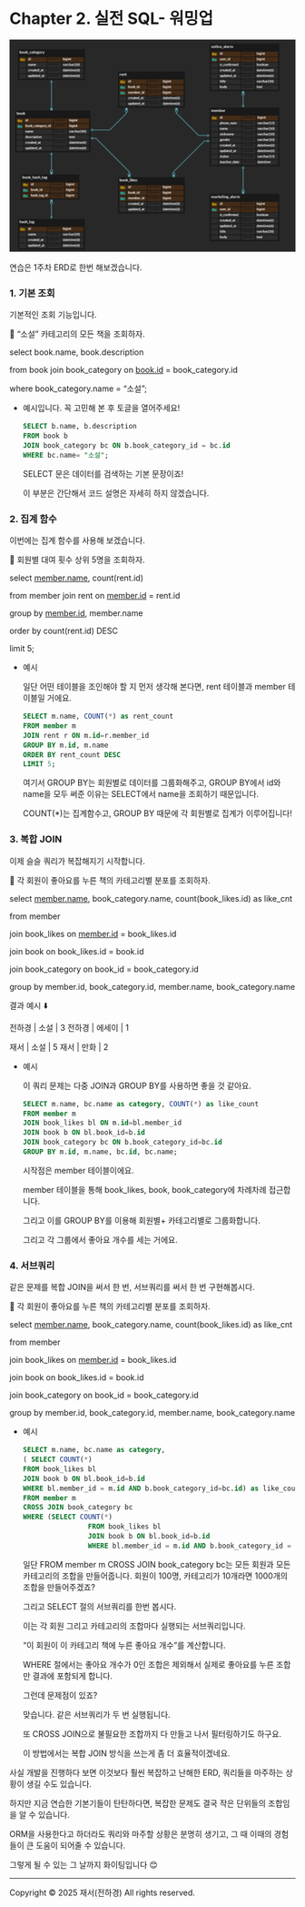 # Chapter 2. 실전 SQL- 워밍업

![연습은 1주차 ERD로 한번 해보겠습니다. ](Chapter%202%20%EC%8B%A4%EC%A0%84%20SQL-%20%EC%9B%8C%EB%B0%8D%EC%97%85%20279b57f4596b812aa6b8df6152ab78f1/image.png)

연습은 1주차 ERD로 한번 해보겠습니다. 

### 1. 기본 조회

기본적인 조회 기능입니다.

<aside>
🔑 “소설” 카테고리의 모든 책을 조회하자.

</aside>

select book.name, book.description 

from book join book_category on [book.id](http://book.id) = book_category.id 

where book_category.name = “소설”;

- 예시입니다. 꼭 고민해 본 후 토글을 열어주세요!
    
    ```sql
    SELECT b.name, b.description
    FROM book b
    JOIN book_category bc ON b.book_category_id = bc.id
    WHERE bc.name= "소설";
    ```
    
    SELECT 문은 데이터를 검색하는 기본 문장이죠!
    
    이 부분은 간단해서 코드 설명은 자세히 하지 않겠습니다.
    

### 2. 집계 함수

이번에는 집계 함수를 사용해 보겠습니다.

<aside>
🔑 회원별 대여 횟수 상위 5명을 조회하자.

</aside>

select [member.name](http://member.name), count(rent.id)

from member join rent on [member.id](http://member.id) = rent.id

group by [member.id](http://member.id), member.name

order by count(rent.id) DESC

limit 5;

- 예시
    
    일단 어떤 테이블을 조인해야 할 지 먼저 생각해 본다면, rent 테이블과 member 테이블일 거에요.
    
    ```sql
    SELECT m.name, COUNT(*) as rent_count
    FROM member m
    JOIN rent r ON m.id=r.member_id 
    GROUP BY m.id, m.name
    ORDER BY rent_count DESC
    LIMIT 5;
    ```
    
    여기서 GROUP BY는 회원별로 데이터를 그룹화해주고, GROUP BY에서 id와 name을 모두 써준 이유는 SELECT에서 name을 조회하기 때문입니다.
    
    COUNT(*)는 집계함수고, GROUP BY 때문에 각 회원별로 집계가 이루어집니다! 
    

### 3. 복합 JOIN

이제 슬슬 쿼리가 복잡해지기 시작합니다. 

<aside>
🔑 각 회원이 좋아요를 누른 책의 카테고리별 분포를 조회하자.

</aside>

select [member.name](http://member.name), book_category.name, count(book_likes.id) as like_cnt

from member 

join book_likes on [member.id](http://member.id) = book_likes.id

join book on book_likes.id = book.id

join book_category on book_id = book_category.id

group by member.id, book_category.id, member.name, book_category.name

결과 예시 ⬇️

전하경 | 소설   | 3
전하경 | 에세이 | 1

재서 | 소설   | 5
재서 | 만화   | 2

- 예시
    
    이 쿼리 문제는 다중 JOIN과 GROUP BY를 사용하면 좋을 것 같아요.
    
    ```sql
    SELECT m.name, bc.name as category, COUNT(*) as like_count
    FROM member m
    JOIN book_likes bl ON m.id=bl.member_id
    JOIN book b ON bl.book_id=b.id
    JOIN book_category bc ON b.book_category_id=bc.id
    GROUP BY m.id, m.name, bc.id, bc.name;
    ```
    
    시작점은 member 테이블이에요.
    
    member 테이블을 통해 book_likes, book, book_category에 차례차례 접근합니다.
    
    그리고 이를 GROUP BY를 이용해 회원별+ 카테고리별로 그룹화합니다.
    
    그리고 각 그룹에서 좋아요 개수를 세는 거에요. 
    

### 4. 서브쿼리

같은 문제를 복합 JOIN을 써서 한 번, 서브쿼리를 써서 한 번 구현해봅시다.

<aside>
🔑 각 회원이 좋아요를 누른 책의 카테고리별 분포를 조회하자.

</aside>

select [member.name](http://member.name), book_category.name, count(book_likes.id) as like_cnt

from member 

join book_likes on [member.id](http://member.id) = book_likes.id

join book on book_likes.id = book.id

join book_category on book_id = book_category.id

group by member.id, book_category.id, member.name, book_category.name

- 예시
    
    ```sql
    SELECT m.name, bc.name as category, 
    ( SELECT COUNT(*) 
    FROM book_likes bl 
    JOIN book b ON bl.book_id=b.id 
    WHERE bl.member_id = m.id AND b.book_category_id=bc.id) as like_count 
    FROM member m
    CROSS JOIN book_category bc
    WHERE (SELECT COUNT(*) 
    				FROM book_likes bl
    				JOIN book b ON bl.book_id=b.id
    				WHERE bl.member_id = m.id AND b.book_category_id = bc.id) > 0;
    ```
    
    일단 FROM member m CROSS JOIN book_category bc는 모든 회원과 모든 카테고리의 조합을 만들어줍니다. 회원이 100명, 카테고리가 10개라면 1000개의 조합을 만들어주겠죠?
    
    그리고 SELECT 절의 서브쿼리를 한번 봅시다.
    
    이는 각 회원 그리고 카테고리의 조합마다 실행되는 서브쿼리입니다.
    
    “이 회원이 이 카테고리 책에 누른 좋아요 개수”를 계산합니다.
    
    WHERE 절에서는 좋아요 개수가 0인 조합은 제외해서 실제로 좋아요를 누른 조합만 결과에 포함되게 합니다.
    
    그런데 문제점이 있죠?
    
    맞습니다. 같은 서브쿼리가 두 번 실행됩니다.
    
    또 CROSS JOIN으로 불필요한 조합까지 다 만들고 나서 필터링하기도 하구요.
    
    이 방법에서는 복합 JOIN 방식을 쓰는게 좀 더 효율적이겠네요.
    

사실 개발을 진행하다 보면 이것보다 훨씬 복잡하고 난해한 ERD, 쿼리들을 마주하는 상황이 생길 수도 있습니다. 

하지만 지금 연습한 기본기들이 탄탄하다면, 복잡한 문제도 결국 작은 단위들의 조합임을 알 수 있습니다.

ORM을 사용한다고 하더라도 쿼리와 마주할 상황은 분명히 생기고, 그 때 이때의 경험들이 큰 도움이 되어줄 수 있습니다.

그렇게 될 수 있는 그 날까지 화이팅입니다 😊

---

Copyright © 2025 재서(전하경) All rights reserved.